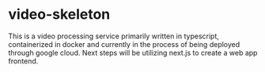 # video-skeleton
This is a video processing service primarily written in typescript, containerized in docker and currently in the process of being deployed through google cloud. Next steps will be utilizing next.js to create a web app frontend.